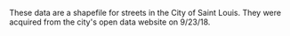These data are a shapefile for streets in the City of Saint Louis. They were acquired from the city's open data website on 9/23/18.